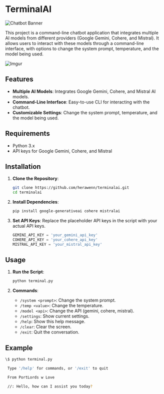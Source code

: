 # TerminalAI
![Chatbot Banner](https://i.imgur.com/mSrWMAX.png)

This project is a command-line chatbot application that integrates multiple AI models from different providers (Google Gemini, Cohere, and Mistral). It allows users to interact with these models through a command-line interface, with options to change the system prompt, temperature, and the model being used.

![Imgur](https://i.imgur.com/qEm4JKo.png)

## Features

- **Multiple AI Models**: Integrates Google Gemini, Cohere, and Mistral AI models.
- **Command-Line Interface**: Easy-to-use CLI for interacting with the chatbot.
- **Customizable Settings**: Change the system prompt, temperature, and the model being used.

## Requirements

- Python 3.x
- API keys for Google Gemini, Cohere, and Mistral

## Installation

1. **Clone the Repository**:
    ```sh
    git clone https://github.com/herawenn/terminalai.git
    cd terminalai
    ```

2. **Install Dependencies**:
    ```sh
    pip install google-generativeai cohere mistralai
    ```

3. **Set API Keys**:
    Replace the placeholder API keys in the script with your actual API keys.

    ```python
    GEMINI_API_KEY = 'your_gemini_api_key'
    COHERE_API_KEY = 'your_cohere_api_key'
    MISTRAL_API_KEY = 'your_mistral_api_key'
    ```

## Usage

1. **Run the Script**:
    ```sh
    python terminal.py
    ```

2. **Commands**:
    - `/system <prompt>`: Change the system prompt.
    - `/temp <value>`: Change the temperature.
    - `/model <api>`: Change the API (gemini, cohere, mistral).
    - `/settings`: Show current settings.
    - `/help`: Show this help message.
    - `/clear`: Clear the screen.
    - `/exit`: Quit the conversation.

## Example

```sh
\$ python terminal.py

 Type '/help' for commands, or '/exit' to quit

 From PortLords w Love

 //: Hello, how can I assist you today?

